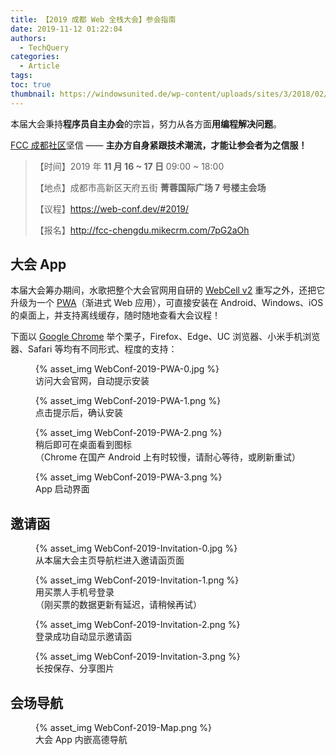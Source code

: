 ```yaml
---
title: 【2019 成都 Web 全栈大会】参会指南
date: 2019-11-12 01:22:04
authors:
  - TechQuery
categories:
  - Article
tags:
toc: true
thumbnail: https://windowsunited.de/wp-content/uploads/sites/3/2018/02/pwa.jpg
---
```


本届大会秉持**程序员自主办会**的宗旨，努力从各方面**用编程解决问题**。

[FCC 成都社区][1]坚信 —— **主办方自身紧跟技术潮流，才能让参会者为之信服！**

> 【时间】2019 年 **11 月 16 ~ 17 日** 09:00 ~ 18:00
>
> 【地点】成都市高新区天府五街 **菁蓉国际广场 7 号楼主会场**
>
> 【议程】https://web-conf.dev/#2019/
>
> 【报名】http://fcc-chengdu.mikecrm.com/7pG2aOh

## 大会 App

本届大会筹办期间，水歌把整个大会官网用自研的 [WebCell v2][2] 重写之外，还把它升级为一个 [PWA][3]（渐进式 Web 应用），可直接安装在 Android、Windows、iOS 的桌面上，并支持离线缓存，随时随地查看大会议程！

<!-- more -->

下面以 [Google Chrome][4] 举个栗子，Firefox、Edge、UC 浏览器、小米手机浏览器、Safari 等均有不同形式、程度的支持：

<figure>
    {% asset_img WebConf-2019-PWA-0.jpg %}
    <figcaption>访问大会官网，自动提示安装</figcaption>
</figure>

<figure>
    {% asset_img WebConf-2019-PWA-1.png %}
    <figcaption>点击提示后，确认安装</figcaption>
</figure>

<figure>
    {% asset_img WebConf-2019-PWA-2.png %}
    <figcaption>稍后即可在桌面看到图标</figcaption>
    <figcaption>（Chrome 在国产 Android 上有时较慢，请耐心等待，或刷新重试）</figcaption>
</figure>

<figure>
    {% asset_img WebConf-2019-PWA-3.png %}
    <figcaption>App 启动界面</figcaption>
</figure>

## 邀请函

<figure>
    {% asset_img WebConf-2019-Invitation-0.jpg %}
    <figcaption>从本届大会主页导航栏进入邀请函页面</figcaption>
</figure>

<figure>
    {% asset_img WebConf-2019-Invitation-1.png %}
    <figcaption>用买票人手机号登录</figcaption>
    <figcaption>（刚买票的数据更新有延迟，请稍候再试）</figcaption>
</figure>

<figure>
    {% asset_img WebConf-2019-Invitation-2.png %}
    <figcaption>登录成功自动显示邀请函</figcaption>
</figure>

<figure>
    {% asset_img WebConf-2019-Invitation-3.png %}
    <figcaption>长按保存、分享图片</figcaption>
</figure>

## 会场导航

<figure>
    {% asset_img WebConf-2019-Map.png %}
    <figcaption>大会 App 内嵌高德导航</figcaption>
</figure>

[1]: https://fcc-cd.dev/
[2]: https://github.com/EasyWebApp/WebCell/tree/v2/#readme
[3]: https://developers.google.cn/web/progressive-web-apps/
[4]: https://google.cn/chrome/
